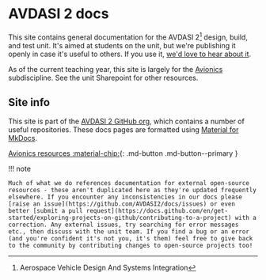 # AVDASI 2 docs

This site contains general documentation for the AVDASI 2[^1] design, build, and test unit. It's aimed at students on the unit, but we're publishing it openly in case it's useful to others. If you use it, [we'd love to hear about it](mailto:AVDASI2@bristol.ac.uk).

As of the current teaching year, this site is largely for the [Avionics](avionics/index/md) subdiscipline. See the unit Sharepoint for other resources.

## Site info

This site is part of the [AVDASI 2 GitHub org](https://github.com/AVDASI2), which contains a number of useful repositories. These docs pages are formatted using [Material for MkDocs](https://squidfunk.github.io/mkdocs-material/reference/).

[Avionics resources :material-chip:](avionics/index.md){: .md-button .md-button--primary }


!!! note

    Much of what we do references documentation for external open-source resources - these aren't duplicated here as they're updated frequently elsewhere. If you encounter any inconsistencies in our docs please [raise an issue](https://github.com/AVDASI2/docs/issues) or even better [submit a pull request](https://docs.github.com/en/get-started/exploring-projects-on-github/contributing-to-a-project) with a correction. Any external issues, try searching for error messages etc., then discuss with the unit team. If you find a bug or an error (and you're confident it's not you, it's them) feel free to give back to the community by contributing changes to open-source projects too!

[^1]: Aerospace Vehicle Design And Systems Integration
